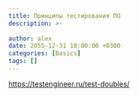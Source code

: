 ```yaml
---
title: Принципы тестирования ПО
description: >-
  
author: alex
date: 2055-12-31 18:00:00 +0300
categories: [Basics]
tags: []
---
```


https://testengineer.ru/test-doubles/
